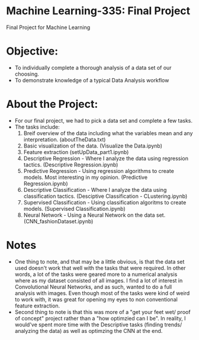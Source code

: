 # Machine Learning-335: Final Project
Final Project for Machine Learning

# Objective:
- To individually complete a thorough analysis of a data set of our choosing. 
- To demonstrate knowledge of a typical Data Analysis workflow

# About the Project:
- For our final project, we had to pick a data set and complete a few tasks.
- The tasks include:
  1. Breif overview of the data including what the variables mean and any interpretation. (aboutTheData.txt)
  2. Basic visualization of the data. (Visualize the Data.ipynb)
  3. Feature extraction (setUpData_part1.ipynb)
  4. Descriptive Regression - Where I analyze the data using regression tactics. (Descriptive Regression.ipynb)
  5. Predictive Regression - Using regression algorithms to create models. Most interesting in my opinion. (Predictive Regression.ipynb)
  6. Descriptive Classification - Where I analyze the data using classification tactics. (Desciptive Classification - CLustering.ipynb)
  7. Supervised Classification - Using classification algoritms to create models. (Supervised Classification.ipynb)
  8. Neural Network - Using a Neural Network on the data set. (CNN_fashionDataset.ipynb)
  
# Notes
- One thing to note, and that may be a little obvious, is that the data set used doesn't work that well with the tasks that were required. In other words, a lot of the tasks were geared more to a numerical analysis where as my dataset consisted of all images. I find a lot of interest in Convolutional Neural Networks, and as such, wanted to do a full analysis with images. Even though most of the tasks were kind of weird to work with, it was great for opening my eyes to non conventional feature extraction. 
- Second thing to note is that this was more of a "get your feet wet/ proof of concept" project rather than a "how optimzied can I be". In reality, I would've spent more time with the Descriptive tasks (finding trends/ analyzing the data) as well as optimzing the CNN at the end. 
